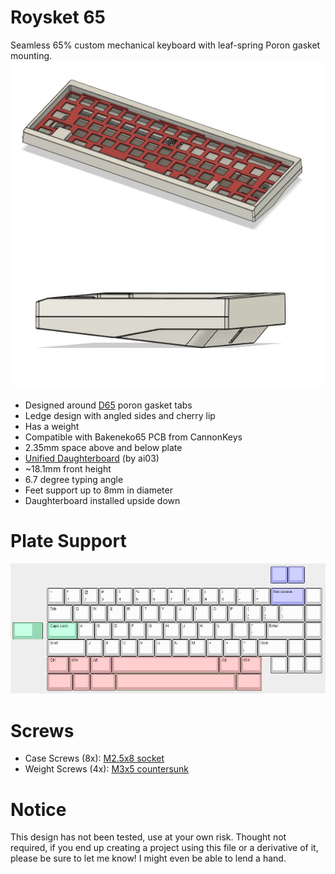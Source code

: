 # Roysket 65
Seamless 65% custom mechanical keyboard with leaf-spring Poron gasket mounting.
![alt text](https://raw.githubusercontent.com/Royster0/Roysket65/main/image/top.jpg)
![alt text](https://raw.githubusercontent.com/Royster0/Roysket65/main/image/side.jpg)

- Designed around [D65](https://kbdfans.com/products/d65-gaskets) poron gasket tabs
- Ledge design with angled sides and cherry lip
- Has a weight
- Compatible with Bakeneko65 PCB from CannonKeys
- 2.35mm space above and below plate
- [Unified Daughterboard](https://github.com/Unified-Daughterboard/Unified-Daughterboard) (by ai03)
- ~18.1mm front height
- 6.7 degree typing angle
- Feet support up to 8mm in diameter
- Daughterboard installed upside down

# Plate Support
![alt text](https://raw.githubusercontent.com/Royster0/Roysket65/main/image/plate%20support.jpg)

# Screws
- Case Screws (8x): [M2.5x8 socket](https://www.mcmaster.com/91292A012/)
- Weight Screws (4x): [M3x5 countersunk](https://www.mcmaster.com/92125A125/)

# Notice
This design has not been tested, use at your own risk.
Thought not required, if you end up creating a project using this file or a derivative of it, please be sure to let me know! I might even be able to lend a hand.
